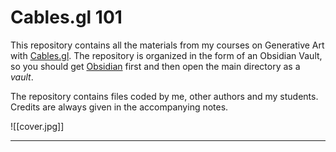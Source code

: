 # Cables.gl 101

This repository contains all the materials from my courses on Generative Art with [Cables.gl](https://cables.gl/). The repository is organized in the form of an Obsidian Vault, so you should get [Obsidian](https://obsidian.md/) first and then open the main directory as a *vault*.

The repository contains files coded by me, other authors and my students. Credits are always given in the accompanying notes.

![[cover.jpg]]

---